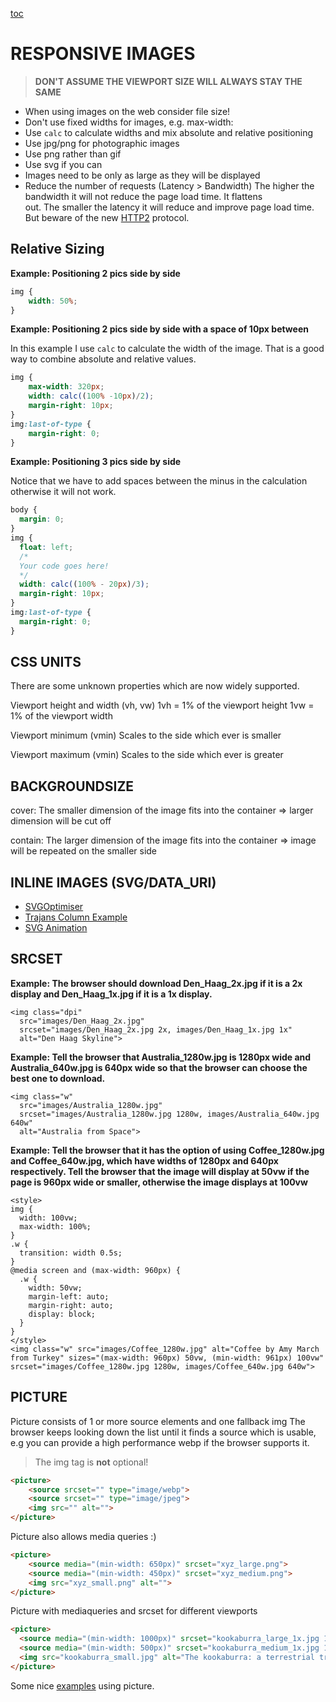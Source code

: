 [toc](README.md)

# RESPONSIVE IMAGES

> **DON'T ASSUME THE VIEWPORT SIZE WILL ALWAYS STAY THE SAME**

* When using images on the web consider file size!
* Don't use fixed widths for images, e.g. max-width: <percent>
* Use `calc` to calculate widths and mix absolute and relative positioning
* Use jpg/png for photographic images
* Use png rather than gif
* Use svg if you can
* Images need to be only as large as they will be displayed
* Reduce the number of requests (Latency > Bandwidth)
  The higher the bandwidth it will not reduce the page load time. It flattens  
  out. The smaller the latency it will reduce and improve page load time.
  But beware of the new [HTTP2](https://mattwilcox.net/web-development/http2-for-front-end-web-developers) protocol.


## Relative Sizing

**Example: Positioning 2 pics side by side**

```css
img {
	width: 50%;
}
```

**Example: Positioning 2 pics side by side with a space of 10px between**

In this example I use `calc` to calculate the width of the image. That is a good way to combine absolute and relative values.

```css
img {
	max-width: 320px;
	width: calc((100% -10px)/2);
	margin-right: 10px;
}
img:last-of-type {
	margin-right: 0;
}
```

**Example: Positioning 3 pics side by side**

Notice that we have to add spaces between the minus in the calculation otherwise it will not work.

```css
body {
  margin: 0;
}
img {
  float: left;
  /*
  Your code goes here!
  */
  width: calc((100% - 20px)/3);
  margin-right: 10px;
}
img:last-of-type {
  margin-right: 0;
}

```

## CSS UNITS
There are some unknown properties which are now widely supported.

Viewport height and width (vh, vw)
1vh = 1% of the viewport height
1vw = 1% of the viewport width

Viewport minimum (vmin)
Scales to the side which ever is smaller

Viewport maximum (vmin)
Scales to the side which ever is greater


## BACKGROUNDSIZE

cover:
The smaller dimension of the image fits into the container => larger dimension will be cut off

contain:
The larger dimension of the image fits into the container => image will be repeated on the smaller side

## INLINE IMAGES (SVG/DATA_URI)

* [SVGOptimiser](http://petercollingridge.appspot.com/svg-optimiser)
* [Trajans Column Example](https://upload.wikimedia.org/wikipedia/commons/6/6c/Trajans-Column-lower-animated.svg)
* [SVG Animation](https://codepen.io/chrisgannon/)

## SRCSET

**Example: The browser should download Den_Haag_2x.jpg if it is a 2x display and Den_Haag_1x.jpg if it is a 1x display.**
```
<img class="dpi"
  src="images/Den_Haag_2x.jpg"
  srcset="images/Den_Haag_2x.jpg 2x, images/Den_Haag_1x.jpg 1x"
  alt="Den Haag Skyline">
```

**Example: Tell the browser that Australia_1280w.jpg is 1280px wide and Australia_640w.jpg is 640px wide so that the browser can choose the best one to download.**
```
<img class="w"
  src="images/Australia_1280w.jpg"
  srcset="images/Australia_1280w.jpg 1280w, images/Australia_640w.jpg 640w"
  alt="Australia from Space">
```

**Example: Tell the browser that it has the option of using Coffee_1280w.jpg and Coffee_640w.jpg, which have widths of 1280px and 640px respectively. Tell the browser that the image will display at 50vw if the page is 960px wide or smaller, otherwise the image displays at 100vw**

``` 
<style>
img {
  width: 100vw;
  max-width: 100%;
}
.w {
  transition: width 0.5s;
}
@media screen and (max-width: 960px) {
  .w {
    width: 50vw;
    margin-left: auto;
    margin-right: auto;
    display: block;
  }
}
</style>
<img class="w" src="images/Coffee_1280w.jpg" alt="Coffee by Amy March from Turkey" sizes="(max-width: 960px) 50vw, (min-width: 961px) 100vw" srcset="images/Coffee_1280w.jpg 1280w, images/Coffee_640w.jpg 640w"> 
```

## PICTURE

Picture consists of 1 or more source elements and one fallback img
The browser keeps looking down the list until it finds a source which is usable, e.g you can provide a high performance webp if the browser supports it. 

> The img tag is **not** optional!

```html
<picture>
	<source srcset="" type="image/webp">
	<source srcset="" type="image/jpeg">
	<img src="" alt="">
</picture>
```

Picture also allows media queries :)

```html
<picture>
	<source media="(min-width: 650px)" srcset="xyz_large.png">
	<source media="(min-width: 450px)" srcset="xyz_medium.png">
	<img src="xyz_small.png" alt="">
</picture>
```

Picture with mediaqueries and srcset for different viewports
```html
<picture>
  <source media="(min-width: 1000px)" srcset="kookaburra_large_1x.jpg 1x, kookaburra_large_2x.jpg 2x">
  <source media="(min-width: 500px)" srcset="kookaburra_medium_1x.jpg 1x, kookaburra_medium_2x.jpg 2x">
  <img src="kookaburra_small.jpg" alt="The kookaburra: a terrestrial tree kingfisher native to Australia and New Guinea">
</picture>
```

Some nice [examples](https://dev.opera.com/articles/responsive-images/) using picture.